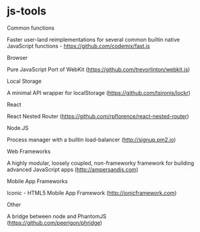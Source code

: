 js-tools
========

Common functions

Faster user-land reimplementations for several common builtin native JavaScript functions - https://github.com/codemix/fast.js

Browser

Pure JavaScript Port of WebKit (https://github.com/trevorlinton/webkit.js)

Local Storage

A minimal API wrapper for localStorage (https://github.com/tsironis/lockr)

React

React Nested Router (https://github.com/rpflorence/react-nested-router)

Node.JS

Process manager with a builtin load-balancer (http://signup.pm2.io)

Web Frameworks

A highly modular, loosely coupled, non-frameworky framework for building advanced JavaScript apps (http://ampersandjs.com)

Mobile App Frameworks

Iconic - HTML5 Mobile App Framework (http://ionicframework.com)

Other

A bridge between node and PhantomJS (https://github.com/peerigon/phridge)
